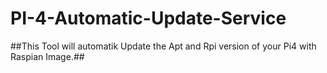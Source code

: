 # PI-4-Automatic-Update-Service
##This Tool will automatik Update the Apt and Rpi version of your Pi4 with Raspian Image.##
